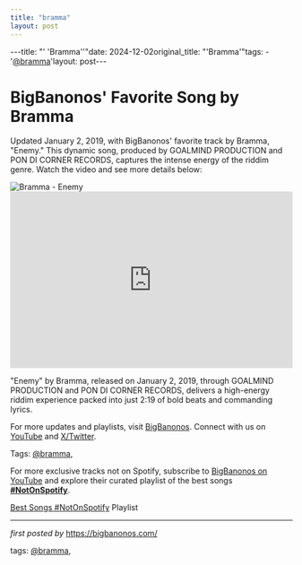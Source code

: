 ```yaml
---
title: "bramma"
layout: post
---
```

---title: "' 'Bramma''"date: 2024-12-02original_title: "'Bramma'"tags:  - '[@bramma](/tags/bramma/)'layout: post---<!-- Post Title --><h1 >BigBanonos' Favorite Song by Bramma</h1> <!-- Introductory Text --><p >Updated January 2, 2019, with BigBanonos' favorite track by Bramma, "Enemy." This dynamic song, produced by GOALMIND PRODUCTION and PON DI CORNER RECORDS, captures the intense energy of the riddim genre. Watch the video and see more details below:</p> <!-- Featured Image --><div > <img src="https://jamaica-gleaner.com/sites/default/files/styles/jg_article_image/public/media/article_images/2022/02/04/1631862/5899541.jpg?itok=jD-U3MUi" alt="Bramma - Enemy" /></div> <!-- YouTube Video Embed --><div > <iframe width="100%" height="315" src="https://www.youtube.com/embed/WspYA42g7ck" title="Bramma - Enemy (Official Audio)" frameborder="0" allow="accelerometer; autoplay; clipboard-write; encrypted-media; gyroscope; picture-in-picture; web-share" referrerpolicy="strict-origin-when-cross-origin" allowfullscreen></iframe></div> <!-- Song Information --><div > <p>"Enemy" by Bramma, released on January 2, 2019, through GOALMIND PRODUCTION and PON DI CORNER RECORDS, delivers a high-energy riddim experience packed into just 2:19 of bold beats and commanding lyrics.</p></div> <!-- Footer Links --><div > <p>For more updates and playlists, visit <a href="https://bigbanonos.com/" target="_blank">BigBanonos</a>. Connect with us on <a href="https://www.youtube.com/[@BigBanonos](/tags/BigBanonos/)" target="_blank">YouTube</a> and <a href="https://x.com/bigbanonos" target="_blank">X/Twitter</a>.</p></div> <!-- Tags --><p >Tags: [@bramma](/tags/bramma/),</p><!--Subscribe and Playlist Links--><div>    <p>For more exclusive tracks not on Spotify, subscribe to <a href="https://www.youtube.com/[@BigBanonos](/tags/BigBanonos/)" target="_blank">BigBanonos on YouTube</a> and explore their curated playlist of the best songs <strong>[#NotOnSpotify](/tags/NotOnSpotify/)</strong>.</p>    <p><a href="https://www.youtube.com/playlist?list=PLtuNtuTatqI0kFahUCbtbfenC_ET5O_tr" target="_blank">Best Songs [#NotOnSpotify](/tags/NotOnSpotify/) Playlist<br /></a></p></div><hr /><p><em>first posted by</em> <a href="https://bigbanonos.com/" rel="noopener" target="_new">https://bigbanonos.com/</a></p><p>tags: [@bramma](/tags/bramma/),</p>